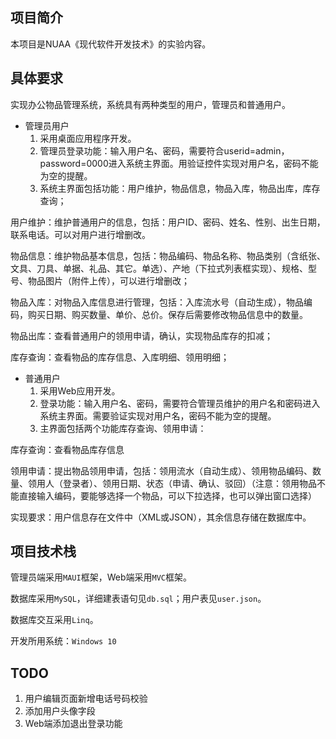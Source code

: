 ## 项目简介
本项目是NUAA《现代软件开发技术》的实验内容。

## 具体要求
实现办公物品管理系统，系统具有两种类型的用户，管理员和普通用户。
- 管理员用户
    1. 采用桌面应用程序开发。
    2. 管理员登录功能：输入用户名、密码，需要符合userid=admin，password=0000进入系统主界面。用验证控件实现对用户名，密码不能为空的提醒。
    3. 系统主界面包括功能：用户维护，物品信息，物品入库，物品出库，库存查询；

用户维护：维护普通用户的信息，包括：用户ID、密码、姓名、性别、出生日期，联系电话。可以对用户进行增删改。

物品信息：维护物品基本信息，包括：物品编码、物品名称、物品类别（含纸张、文具、刀具、单据、礼品、其它。单选）、产地（下拉式列表框实现）、规格、型号、物品图片（附件上传），可以进行增删改；

物品入库：对物品入库信息进行管理，包括：入库流水号（自动生成），物品编码，购买日期、购买数量、单价、总价。保存后需要修改物品信息中的数量。

物品出库：查看普通用户的领用申请，确认，实现物品库存的扣减；

库存查询：查看物品的库存信息、入库明细、领用明细；

- 普通用户
    1. 采用Web应用开发。
    2. 登录功能：输入用户名、密码，需要符合管理员维护的用户名和密码进入系统主界面。需要验证实现对用户名，密码不能为空的提醒。
    3. 主界面包括两个功能库存查询、领用申请：

库存查询：查看物品库存信息

领用申请：提出物品领用申请，包括：领用流水（自动生成）、领用物品编码、数量、领用人（登录者）、领用日期、状态（申请、确认、驳回）（注意：领用物品不能直接输入编码，要能够选择一个物品，可以下拉选择，也可以弹出窗口选择）

实现要求：用户信息存在文件中（XML或JSON），其余信息存储在数据库中。

## 项目技术栈
管理员端采用`MAUI`框架，Web端采用`MVC`框架。

数据库采用`MySQL`，详细建表语句见`db.sql`；用户表见`user.json`。

数据库交互采用`Linq`。

开发所用系统：`Windows 10`

## TODO
1. 用户编辑页面新增电话号码校验
2. 添加用户头像字段
3. Web端添加退出登录功能
